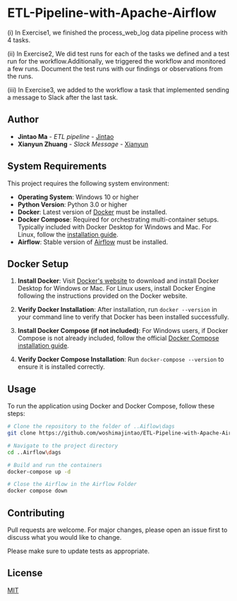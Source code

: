 # ETL-Pipeline-with-Apache-Airflow
(i) In Exercise1, we finished the process_web_log data pipeline process with 4 tasks.

(ii) In Exercise2, We did test runs for each of the tasks we defined and a test run for the workflow.Additionally, we triggered the workflow and monitored a few runs. Document the test runs with our findings or observations from the runs.

(iii) In Exercise3, we added to the workflow a task that implemented sending a message to Slack after the last task.

## Author

- **Jintao Ma** - *ETL pipeline* - [Jintao](https://github.com/woshimajintao)
- **Xianyun Zhuang** - *Slack Message* - [Xianyun](https://github.com/zhuangxianyun)

## System Requirements

This project requires the following system environment:
- **Operating System**: Windows 10 or higher
- **Python Version**: Python 3.0 or higher
- **Docker**: Latest version of [Docker](https://www.docker.com/products/docker-desktop) must be installed.
- **Docker Compose**: Required for orchestrating multi-container setups. Typically included with Docker Desktop for Windows and Mac. For Linux, follow the [installation guide](https://docs.docker.com/compose/install/).
- **Airflow**: Stable version of [Airflow](https://airflow.apache.org/docs/apache-airflow/2.7.3/docker-compose.yaml) must be installed.

## Docker Setup

1. **Install Docker**: Visit [Docker's website](https://www.docker.com/products/docker-desktop) to download and install Docker Desktop for Windows or Mac. For Linux users, install Docker Engine following the instructions provided on the Docker website.

2. **Verify Docker Installation**: After installation, run `docker --version` in your command line to verify that Docker has been installed successfully.

3. **Install Docker Compose (if not included)**: For Windows users, if Docker Compose is not already included, follow the official [Docker Compose installation guide](https://docs.docker.com/compose/install/).

4. **Verify Docker Compose Installation**: Run `docker-compose --version` to ensure it is installed correctly.


## Usage
To run the application using Docker and Docker Compose, follow these steps:


```bash
# Clone the repository to the folder of ..Aiflow\dags
git clone https://github.com/woshimajintao/ETL-Pipeline-with-Apache-Airflow.git specific_folder_Airflow\dags

# Navigate to the project directory
cd ..Airflow\dags

# Build and run the containers
docker-compose up -d

# Close the Airflow in the Airflow Folder
docker compose down
```


## Contributing

Pull requests are welcome. For major changes, please open an issue first
to discuss what you would like to change.

Please make sure to update tests as appropriate.

## License

[MIT](https://choosealicense.com/licenses/mit/)
